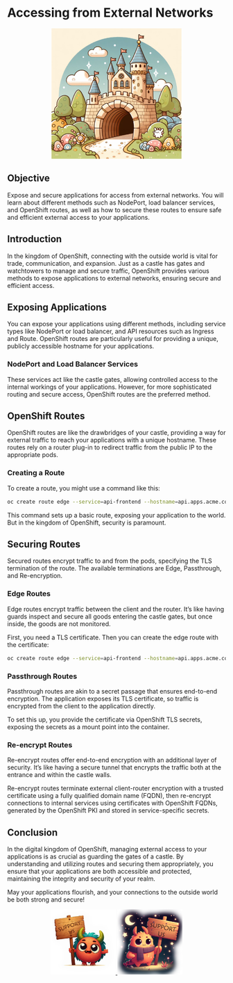 # Accessing from External Networks

<div style="text-align:center;">
  <img src="https://github.com/Vitrua/images/blob/main/openshift/externalnet.jpg?raw=true" alt="externalnet" width="300" height="300">
</div>

## Objective

Expose and secure applications for access from external networks. You will learn about different methods such as NodePort, load balancer services, and OpenShift routes, as well as how to secure these routes to ensure safe and efficient external access to your applications.

## Introduction

In the kingdom of OpenShift, connecting with the outside world is vital for trade, communication, and expansion. Just as a castle has gates and watchtowers to manage and secure traffic, OpenShift provides various methods to expose applications to external networks, ensuring secure and efficient access.

## Exposing Applications

You can expose your applications using different methods, including service types like NodePort or load balancer, and API resources such as Ingress and Route. OpenShift routes are particularly useful for providing a unique, publicly accessible hostname for your applications.

### NodePort and Load Balancer Services

These services act like the castle gates, allowing controlled access to the internal workings of your applications. However, for more sophisticated routing and secure access, OpenShift routes are the preferred method.

## OpenShift Routes

OpenShift routes are like the drawbridges of your castle, providing a way for external traffic to reach your applications with a unique hostname. These routes rely on a router plug-in to redirect traffic from the public IP to the appropriate pods.

### Creating a Route

To create a route, you might use a command like this:
```bash
oc create route edge --service=api-frontend --hostname=api.apps.acme.com
```

This command sets up a basic route, exposing your application to the world. But in the kingdom of OpenShift, security is paramount.

## Securing Routes

Secured routes encrypt traffic to and from the pods, specifying the TLS termination of the route. The available terminations are Edge, Passthrough, and Re-encryption.

### Edge Routes

Edge routes encrypt traffic between the client and the router. It’s like having guards inspect and secure all goods entering the castle gates, but once inside, the goods are not monitored.

First, you need a TLS certificate. Then you can create the edge route with the certificate:
```bash
oc create route edge --service=api-frontend --hostname=api.apps.acme.com --key=api.key --cert=api.crt
```

### Passthrough Routes

Passthrough routes are akin to a secret passage that ensures end-to-end encryption. The application exposes its TLS certificate, so traffic is encrypted from the client to the application directly.

To set this up, you provide the certificate via OpenShift TLS secrets, exposing the secrets as a mount point into the container.

### Re-encrypt Routes

Re-encrypt routes offer end-to-end encryption with an additional layer of security. It’s like having a secure tunnel that encrypts the traffic both at the entrance and within the castle walls.

Re-encrypt routes terminate external client-router encryption with a trusted certificate using a fully qualified domain name (FQDN), then re-encrypt connections to internal services using certificates with OpenShift FQDNs, generated by the OpenShift PKI and stored in service-specific secrets.

## Conclusion

In the digital kingdom of OpenShift, managing external access to your applications is as crucial as guarding the gates of a castle. By understanding and utilizing routes and securing them appropriately, you ensure that your applications are both accessible and protected, maintaining the integrity and security of your realm.

May your applications flourish, and your connections to the outside world be both strong and secure!

<div style="text-align:center;">
  <a href="https://patreon.com/Vitrua">
    <img src="https://github.com/Vitrua/images/blob/main/others/supportmonlight.png?raw=true#only-light" alt="support" width="150" height="150">
    <img src="https://github.com/Vitrua/images/blob/main/others/supportmon.png?raw=true#only-dark" alt="support" width="150" height="150">
  </a>
</div>